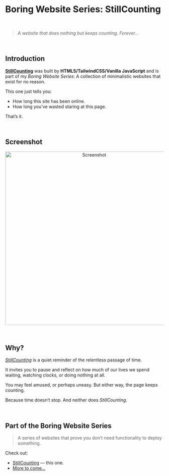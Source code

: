 # Boring Website Series: StillCounting

<br>

> *A website that does nothing but keeps counting. Forever...*

<br>

## Introduction

**[StillCounting](https://still-counting.vercel.app/)** was built by **HTML5/TailwindCSS/Vanilla JavaScript** and is part of my *Boring Website Series*: A collection of minimalistic websites that exist for no reason.

This one just tells you: 
- How long this site has been online.
- How long you’ve wasted staring at this page.

That’s it.  

<br>

## Screenshot

<p align="center">
  <img src="screenshot.png" alt="Screenshot" width="550">
</p>

<br>

## Why? 
*[StillCounting](https://still-counting.vercel.app/)* is a quiet reminder of the relentless passage of time.

It invites you to pause and reflect on how much of our lives we spend waiting, watching clocks, or doing nothing at all.

You may feel amused, or perhaps uneasy. But either way, the page keeps counting.

Because time doesn’t stop. And neither does *StillCounting*.


<br>




## Part of the Boring Website Series

> A series of websites that prove you don’t need functionality to deploy something.

Check out:
- [StillCounting](https://github.com/LZYEIL/StillCounting) — this one.
- [More to come…](#)


